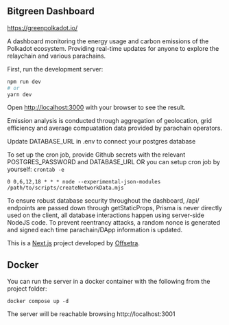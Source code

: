## Bitgreen Dashboard

https://greenpolkadot.io/

A dashboard monitoring the energy usage and carbon emissions of the Polkadot ecosystem. Providing real-time updates for anyone to explore the relaychain and various parachains.

First, run the development server:

```bash
npm run dev
# or
yarn dev
```

Open [http://localhost:3000](http://localhost:3000) with your browser to see the result.

Emission analysis is conducted through aggregation of geolocation, grid efficiency and average compuatation data provided by parachain operators.

Update DATABASE_URL in .env to connect your postgres database

To set up the cron job, provide Github secrets with the relevant POSTGRES_PASSWORD and DATABASE_URL
OR you can setup cron job by yourself:
`crontab -e`
```
0 0,6,12,18 * * * node --experimental-json-modules /path/to/scripts/createNetworkData.mjs
```

To ensure robust database security throughout the dashboard, /api/ endpoints are passed down through getStaticProps, Prisma is never directly used on the client, all database interactions happen using server-side NodeJS code. To prevent reentrancy attacks, a random nonce is generated and signed each time parachain/DApp information is updated.

This is a [Next.js](https://nextjs.org/) project developed by [Offsetra](https://offsetra.com/).

## Docker
You can run the server in a docker container with the following from the
project folder:  
```
docker compose up -d
```
The server will be reachable browsing http://localhost:3001  
